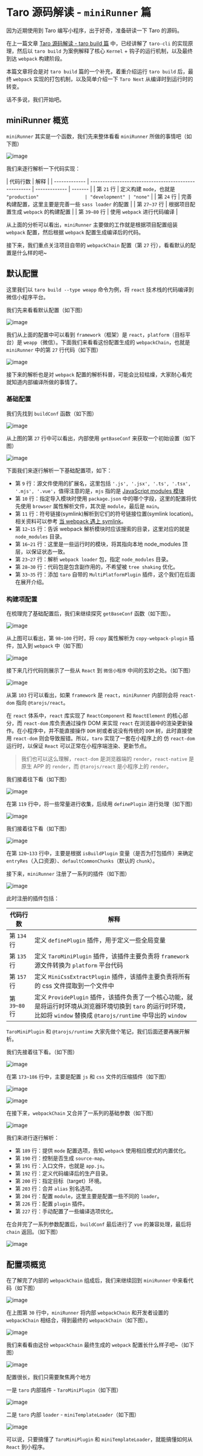 # Taro 源码解读 - `miniRunner` 篇

因为近期使用到 Taro 编写小程序，出于好奇，准备研读一下 Taro 的源码。

在上一篇文章 [Taro 源码解读 - taro build 篇](https://github.com/a1029563229/Blogs/tree/master/Source-Code/taro/3.md) 中，已经讲解了 `taro-cli` 的实现原理，然后以 `taro build` 为案例解释了核心 `Kernel` + 钩子的运行机制，以及最终到达 `webpack` 构建阶段。

本篇文章将会是对 `taro build` 篇的一个补充，着重介绍运行 `taro build` 后，最终 `webpack` 实现的打包机制，以及简单介绍一下 `Taro Next` 从编译时到运行时的转变。

话不多说，我们开始吧。

## miniRunner 概览

`miniRunner` 其实是一个函数，我们先来整体看看 `miniRunner` 所做的事情吧（如下图）

![image](http://shadows-mall.oss-cn-shenzhen.aliyuncs.com/images/assets/taro/61.jpg)

我们来逐行解析一下代码实现：

| 代码行数      | 解释                                                  |
| ------------- | ----------------------------------------------------- | ------------- | ------- |
| 第 `21` 行    | 定义构建 `mode`，也就是 `"production"                 | "development" | "none"` |
| 第 `24` 行    | 完善构建配置，这里主要是完善一些 `sass loader` 的配置 |
| 第 `27~37` 行 | 根据项目配置生成 `webpack` 的构建配置                 |
| 第 `39~80` 行 | 使用 `webpack` 进行代码编译                           |

从上面的分析可以看出，`miniRunner` 主要做的工作就是根据项目配置组装 `webpack` 配置，然后根据 `webpack` 配置生成编译后的代码。

接下来，我们重点关注项目自带的 `webpackChain` 配置（第 `27` 行），看看默认的配置是什么样的吧~

## 默认配置

这里我们以 `taro build --type weapp` 命令为例，将 `react` 技术栈的代码编译到微信小程序平台。

我们先来看看默认配置（如下图）

![image](http://shadows-mall.oss-cn-shenzhen.aliyuncs.com/images/assets/taro/62.jpg)

我们从上面的配置中可以看到 `framework`（框架）是 `react`，`platform`（目标平台）是 `weapp`（微信）。下面我们来看看这份配置生成的 `webpackChain`，也就是 `miniRunner` 中的第 `27` 行代码（如下图）

![image](http://shadows-mall.oss-cn-shenzhen.aliyuncs.com/images/assets/taro/63.jpg)

接下来的解析也是对 `webpack` 配置的解析科普，可能会比较枯燥，大家耐心看完就知道内部编译所做的事情了。

### 基础配置

我们先找到 `buildConf` 函数（如下图）

![image](http://shadows-mall.oss-cn-shenzhen.aliyuncs.com/images/assets/taro/64.jpg)

从上图的第 `27` 行中可以看出，内部使用 `getBaseConf` 来获取一个初始设置（如下图）

![image](http://shadows-mall.oss-cn-shenzhen.aliyuncs.com/images/assets/taro/65.jpg)

下面我们来逐行解析一下基础配置项，如下：

- 第 `9` 行：源文件使用的扩展名，这里包括 `'.js', '.jsx', '.ts', '.tsx', '.mjs', '.vue'`，值得注意的是，`mjs` 指的是 [JavaScript modules 模块](https://developer.mozilla.org/zh-CN/docs/Web/JavaScript/Guide/Modules)
- 第 `10` 行：指定导入模块时使用 `package.json` 中的哪个字段，这里的配置将优先使用 `browser` 属性解析文件，其次是 `module`，最后是 `main`。
- 第 `11` 行：符号链接(symlink)解析到它们的符号链接位置(symlink location)。相关资料可以参考 [当 webpack 遇上 symlink](https://segmentfault.com/a/1190000011100006)。
- 第 `12~15` 行：告诉 webpack 解析模块时应该搜索的目录，这里对应的就是 `node_modules` 目录。
- 第 `16~21` 行：这里是一些运行时的模块，将其指向本地 node_modules 顶层，以保证状态一致。
- 第 `23~27` 行：解析 `webpack loader` 包，指定 `node_modules` 目录。
- 第 `28~30` 行：代码包是包含副作用的，不希望被 `tree shaking` 优化。
- 第 `33~35` 行：添加 `taro` 自带的 `MultiPlatformPlugin` 插件，这个我们在后面在展开介绍。

### 构建项配置

在梳理完了基础配置后，我们来继续探究 `getBaseConf` 函数（如下图）。

![image](http://shadows-mall.oss-cn-shenzhen.aliyuncs.com/images/assets/taro/66.jpg)

从上图可以看出，第 `98~100` 行时，将 `copy` 属性解析为 `copy-webpack-plugin` 插件，加入到 `webpack` 中（如下图）

![image](http://shadows-mall.oss-cn-shenzhen.aliyuncs.com/images/assets/taro/67.jpg)

接下来几行代码则展示了一些从 `React` 到 `微信小程序` 中间的玄妙之处。（如下图）

![image](http://shadows-mall.oss-cn-shenzhen.aliyuncs.com/images/assets/taro/69.jpg)

从第 `103` 行可以看出，如果 `framework` 是 `react`，`miniRunner` 内部则会将 `react-dom` 指向 `@tarojs/react`。

在 `react` 体系中，`react` 库实现了 `ReactComponent` 和 `ReactElement` 的核心部分，而 `react-dom` 库负责通过操作 DOM 来实现 `react` 在浏览器中的渲染更新操作。在小程序中，并不能直接操作 `DOM` 树或者说没有传统的 `DOM` 树，此时直接使用 `react-dom` 则会导致报错。所以，`taro` 实现了一套在小程序上的 仿 `react-dom` 运行时，以保证 `React` 可以正常在小程序端渲染、更新节点。

> 我们也可以这么理解，`react-dom` 是浏览器端的 `render`，`react-native` 是原生 APP 的 `render`，而 `@tarojs/react` 是小程序上的 `render`。

我们接着往下看（如下图）

![image](http://shadows-mall.oss-cn-shenzhen.aliyuncs.com/images/assets/taro/70.jpg)

在第 `119` 行中，将一些常量进行收集，后续用 `definePlugin` 进行处理（如下图）

![image](http://shadows-mall.oss-cn-shenzhen.aliyuncs.com/images/assets/taro/71.jpg)

我们接着往下看（如下图）

![image](http://shadows-mall.oss-cn-shenzhen.aliyuncs.com/images/assets/taro/72.jpg)

在第 `120~133` 行中，主要是根据 `isBuildPlugin` 变量（是否为打包插件）来确定 `entryRes`（入口资源）、`defaultCommonChunks`（默认的 `chunk`）。

接下来，`miniRunner` 注册了一系列的插件（如下图）

![image](http://shadows-mall.oss-cn-shenzhen.aliyuncs.com/images/assets/taro/73.jpg)

此时注册的插件包括：

| 代码行数      | 解释                                                                                                                                                                    |
| ------------- | ----------------------------------------------------------------------------------------------------------------------------------------------------------------------- |
| 第 `134` 行   | 定义 `definePlugin` 插件，用于定义一些全局变量                                                                                                                          |
| 第 `135` 行   | 定义 `TaroMiniPlugin` 插件，该插件主要负责将 `framework` 源文件转换为 `platform` 平台代码                                                                               |
| 第 `157` 行   | 定义 `MiniCssExtractPlugin` 插件，该插件主要负责将所有的 css 文件提取到一个文件中                                                                                       |
| 第 `39~80` 行 | 定义 `ProvidePlugin` 插件，该插件负责了一个核心功能，就是将运行时环境从浏览器环境切换到 `taro` 的运行时环境，比如将 `window` 替换成 `@tarojs/runtime` 中导出的 `window` |

`TaroMiniPlugin` 和 `@tarojs/runtime` 大家先做个笔记，我们后面还要再展开解析。

我们先接着往下看。（如下图）

![image](http://shadows-mall.oss-cn-shenzhen.aliyuncs.com/images/assets/taro/74.jpg)

在第 `173~186` 行中，主要是配置 `js` 和 `css` 文件的压缩插件（如下图）

![image](http://shadows-mall.oss-cn-shenzhen.aliyuncs.com/images/assets/taro/75.jpg)

![image](http://shadows-mall.oss-cn-shenzhen.aliyuncs.com/images/assets/taro/76.jpg)

在接下来，`webpackChain` 又合并了一系列的基础参数（如下图）

![image](http://shadows-mall.oss-cn-shenzhen.aliyuncs.com/images/assets/taro/77.jpg)

我们来进行逐行解析：

- 第 `189` 行：提供 `mode` 配置选项，告知 `webpack` 使用相应模式的内置优化。
- 第 `190` 行：控制是否生成 `source-map`。
- 第 `191` 行：入口文件，也就是 `app.js`。
- 第 `192` 行：定义代码编译后的生产目录。
- 第 `200` 行：指定目标（target）环境。
- 第 `203` 行：合并 `alias` 别名选项。
- 第 `204` 行：配置 `module`，这里主要是配置一些不同的 `loader`。
- 第 `226` 行：配置 `plugin` 插件。
- 第 `227` 行：手动配置了一些编译选项优化。

在合并完了一系列参数配置后，`buildConf` 最后进行了 `vue` 的兼容处理，最后将 `chain` 返回。（如下图）

![image](http://shadows-mall.oss-cn-shenzhen.aliyuncs.com/images/assets/taro/78.jpg)

## 配置项概览

在了解完了内部的 `webpackChain` 组成后，我们来继续回到 `miniRunner` 中来看代码（如下图）

![image](http://shadows-mall.oss-cn-shenzhen.aliyuncs.com/images/assets/taro/79.jpg)

在上图第 `30` 行中，`miniRunner` 将内部 `webpackChain` 和开发者设置的 `webpackChain` 相结合，得到最终的 `webpackChain`（如下图）。

![image](http://shadows-mall.oss-cn-shenzhen.aliyuncs.com/images/assets/taro/80.jpg)

我们来看看由这份 `webpackChain` 最终生成的 `webpack` 配置长什么样子吧~（如下图）

![image](http://shadows-mall.oss-cn-shenzhen.aliyuncs.com/images/assets/taro/81.jpg)

配置很长，我们只需要聚焦两个地方

一是 `taro` 内部插件 - `TaroMiniPlugin`（如下图）

![image](http://shadows-mall.oss-cn-shenzhen.aliyuncs.com/images/assets/taro/82.jpg)

二是 `taro` 内部 `loader` - `miniTemplateLoader`（如下图）

![image](http://shadows-mall.oss-cn-shenzhen.aliyuncs.com/images/assets/taro/83.jpg)

可以说，只要搞懂了 `TaroMiniPlugin` 和 `miniTemplateLoader`，就能搞懂如何从 `React` 到小程序。

